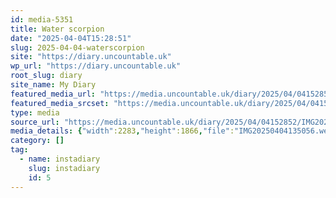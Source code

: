```yaml
---
id: media-5351
title: Water scorpion
date: "2025-04-04T15:28:51"
slug: 2025-04-04-waterscorpion
site: "https://diary.uncountable.uk"
wp_url: "https://diary.uncountable.uk"
root_slug: diary
site_name: My Diary
featured_media_url: "https://media.uncountable.uk/diary/2025/04/04152852/IMG20250404135056.webp"
featured_media_srcset: "https://media.uncountable.uk/diary/2025/04/04152852/IMG20250404135056-300x245.webp 300w, https://media.uncountable.uk/diary/2025/04/04152852/IMG20250404135056-1024x837.webp 1024w, https://media.uncountable.uk/diary/2025/04/04152852/IMG20250404135056-150x150.webp 150w, https://media.uncountable.uk/diary/2025/04/04152852/IMG20250404135056-640x523.webp 640w, https://media.uncountable.uk/diary/2025/04/04152852/IMG20250404135056.webp 2283w"
type: media
source_url: "https://media.uncountable.uk/diary/2025/04/04152852/IMG20250404135056.webp"
media_details: {"width":2283,"height":1866,"file":"IMG20250404135056.webp","filesize":164420,"sizes":{"medium":{"file":"IMG20250404135056-300x245.webp","width":300,"height":245,"filesize":20434,"mime_type":"image/webp","source_url":"https://media.uncountable.uk/diary/2025/04/04152852/IMG20250404135056-300x245.webp"},"large":{"file":"IMG20250404135056-1024x837.webp","width":1024,"height":837,"filesize":70428,"mime_type":"image/webp","source_url":"https://media.uncountable.uk/diary/2025/04/04152852/IMG20250404135056-1024x837.webp"},"thumbnail":{"file":"IMG20250404135056-150x150.webp","width":150,"height":150,"filesize":14350,"mime_type":"image/webp","source_url":"https://media.uncountable.uk/diary/2025/04/04152852/IMG20250404135056-150x150.webp"},"mobwidth":{"file":"IMG20250404135056-640x523.webp","width":640,"height":523,"filesize":42478,"mime_type":"image/webp","source_url":"https://media.uncountable.uk/diary/2025/04/04152852/IMG20250404135056-640x523.webp"},"full":{"file":"IMG20250404135056.webp","width":2283,"height":1866,"mime_type":"image/webp","source_url":"https://media.uncountable.uk/diary/2025/04/04152852/IMG20250404135056.webp"}},"image_meta":{"aperture":"0","credit":"","camera":"","caption":"","created_timestamp":"0","copyright":"","focal_length":"0","iso":"0","shutter_speed":"0","title":"","orientation":"0","keywords":[]}}
category: []
tag:
  - name: instadiary
    slug: instadiary
    id: 5
---
```


